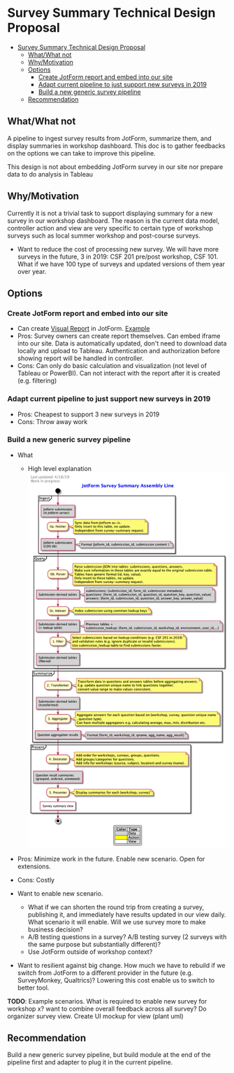 # Survey Summary Technical Design Proposal

- [Survey Summary Technical Design Proposal](#survey-summary-technical-design-proposal)
  - [What/What not](#whatwhat-not)
  - [Why/Motivation](#whymotivation)
  - [Options](#options)
    - [Create JotForm report and embed into our site](#create-jotform-report-and-embed-into-our-site)
    - [Adapt current pipeline to just support new surveys in 2019](#adapt-current-pipeline-to-just-support-new-surveys-in-2019)
    - [Build a new generic survey pipeline](#build-a-new-generic-survey-pipeline)
  - [Recommendation](#recommendation)


## What/What not
A pipeline to ingest survey results from JotForm, summarize them, and display summaries in workshop dashboard.
This doc is to gather feedbacks on the options we can take to improve this pipeline.

This design is not about embedding JotForm survey in our site nor prepare data to do analysis in Tableau

## Why/Motivation
Currently it is not a trivial task to support displaying summary for a new survey in our workshop dashboard.
The reason is the current data model, controller action and view are very specific to certain type of workshop surveys such as local summer workshop and post-course surveys.

- Want to reduce the cost of processing new survey. We will have more surveys in the future, 3 in 2019: CSF 201 pre/post workshop, CSF 101. What if we have 100 type of surveys and updated versions of them year over year.

## Options
### Create JotForm report and embed into our site
- Can create [Visual Report](https://www.jotform.com/help/187-How-to-Create-a-Visual-Report-with-Your-Form-Submissions) in JotForm. [Example](https://www.jotform.com/report/91067837377065)
- Pros: Survey owners can create report themselves. Can embed iframe into our site. Data is automatically updated, don't need to download data locally and upload to Tableau. Authentication and authorization before showing report will be handled in controller.
- Cons: Can only do basic calculation and visualization (not level of Tableau or PowerBI). Can not interact with the report after it is created (e.g. filtering)

### Adapt current pipeline to just support new surveys in 2019
- Pros: Cheapest to support 3 new surveys in 2019
- Cons: Throw away work

### Build a new generic survey pipeline
- What
  - High level explanation\
    ![Diagram](survey_summary_diagram.png)
- Pros: Minimize work in the future. Enable new scenario. Open for extensions.
- Cons: Costly

- Want to enable new scenario.
  - What if we can shorten the round trip from creating a survey, publishing it, and immediately have results updated in our view daily. What scenario it will enable. Will we use survey more to make business decision?
  - A/B testing questions in a survey? A/B testing survey (2 surveys with the same purpose but substantially different)?
  - Use JotForm outside of workshop context?

- Want to resilient against big change. How much we have to rebuild if we switch from JotForm to a different provider in the future (e.g. SurveyMonkey, Qualtrics)? Lowering this cost enable us to switch to better tool.


**TODO**:
Example scenarios. What is required to enable new survey for workshop x? want to combine overall feedback across all survey? Do organizer survey view.
Create UI mockup for view (plant uml)

## Recommendation
Build a new generic survey pipeline, but build module at the end of the pipeline first and adapter to plug it in the current pipeline.